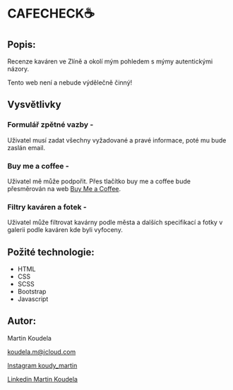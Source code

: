# CAFECHECK☕️

## Popis:
Recenze kaváren ve Zlíně a okolí mým pohledem s mýmy autentickými názory.

Tento web není a nebude výdělečně činný!

## Vysvětlivky

### Formulář zpětné vazby -
Uživatel musí zadat všechny vyžadované a pravé informace, poté mu bude zaslán email.

### Buy me a coffee - 
Uživatel mě může podpořit. Přes tlačítko buy me a coffee bude přesměrován na web  [Buy Me a Coffee](buymeacoffee.com/martinkoudela).

### Filtry kaváren a fotek - 
Uživatel může filtrovat kavárny podle města a dalších specifikací a fotky v galerii podle kaváren kde byli vyfoceny.

## Požité technologie:
- HTML
- CSS
- SCSS
- Bootstrap
- Javascript

## Autor:

Martin Koudela

[koudela.m@icloud.com](mailto:koudela.m@icloud.com)

[Instagram koudy_martin](https://www.instagram.com/koudy_martin?igsh=bzJ0Y2F4YzI3cGox&utm_source=qr)

[Linkedin Martin Koudela](https://www.linkedin.com/in/martin-koudela-a5b645343?utm_source=share&utm_campaign=share_via&utm_content=profile&utm_medium=ios_app)

